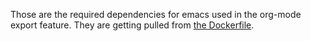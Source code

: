 Those are the required dependencies for emacs used in the org-mode export feature. They are getting pulled from [the Dockerfile](https://raw.githubusercontent.com/madhusudhanarao2010engg/filestash/master/docker/Dockerfile).
